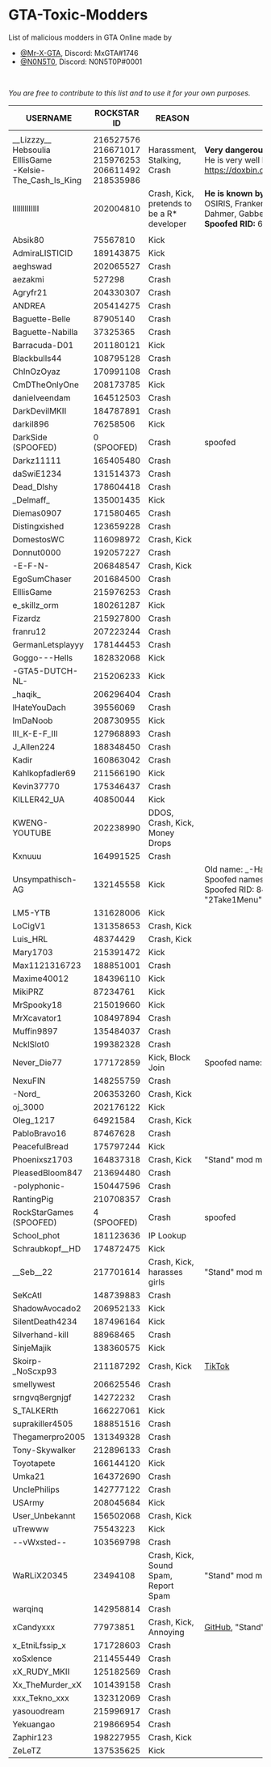 # GTA-Toxic-Modders
List of malicious modders in GTA Online made by 
* [@Mr-X-GTA](https://github.com/Mr-X-GTA), Discord: MxGTA#1746
* [@N0N5T0](https://github.com/N0N5T0), Discord: N0N5T0P#0001

<br>

*You are free to contribute to this list and to use it for your own purposes.*

USERNAME | ROCKSTAR ID | REASON | NOTES
------------ | ------------- | ------------- | -------------
  |   |   |
\_\_Lizzzy__<br>Hebsoulia<br>ElllisGame<br>-Kelsie-<br>The_Cash_Is_King | 216527576<br>216671017<br>215976253<br>206611492<br>218535986 | Harassment, Stalking, Crash | **Very dangerous**<br>He is very well known, more info here: https://doxbin.com/upload/EXPOSEDKELSIEAKADANIEL
IIllllllIIllI | 202004810 | Crash, Kick, pretends to be a R* developer | **He is known by these spoofed names:**<br> OSIRIS, Frankenstein, HenkerMajini, PUMPKINS, Jeffrey Dahmer, GabberHead<br> **Spoofed RID:** 6969696969
  |   |   |
Absik80 | 75567810 | Kick |
AdmiraLISTICID | 189143875 | Kick |
aeghswad | 202065527 | Crash |
aezakmi | 527298 | Crash |
Agryfr21 | 204330307 | Crash |
ANDREA | 205414275 | Crash |
Baguette-Belle | 87905140 | Crash |
Baguette-Nabilla | 37325365 | Crash |
Barracuda-D01 | 201180121 | Kick |
Blackbulls44 | 108795128 | Crash |
ChInOzOyaz | 170991108 | Crash |
CmDTheOnlyOne | 208173785 | Kick |
danielveendam | 164512503 | Crash |
DarkDevilMKII | 184787891 | Crash |
darkil896 | 76258506 | Kick |
DarkSide (SPOOFED) | 0 (SPOOFED) | Crash | spoofed
Darkz11111 | 165405480 | Crash |
daSwiE1234 | 131514373 | Crash |
Dead_Dlshy | 178604418 | Crash |
\_Delmaff_ | 135001435 | Kick |
Diemas0907 | 171580465 | Crash |
Distingxished | 123659228 | Crash |
DomestosWC | 116098972 | Crash, Kick |
Donnut0000 | 192057227 | Crash |
-E-F-N- | 206848547 | Crash, Kick | 
EgoSumChaser | 201684500 | Crash |
ElllisGame | 215976253 | Crash |
e_skillz_orm | 180261287 | Kick |
Fizardz | 215927800 | Crash |
franru12 | 207223244 | Crash |
GermanLetsplayyy | 178144453 | Crash |
Goggo---Hells | 182832068 | Kick |
-GTA5-DUTCH-NL- | 215206233 | Kick |
\_haqik_ | 206296404 | Crash |
IHateYouDach | 39556069 | Crash |
ImDaNoob | 208730955 | Kick |
III_K-E-F_III | 127968893 | Crash |
J_Allen224 | 188348450 | Crash |
Kadir | 160863042 | Crash |
Kahlkopfadler69 | 211566190 | Kick |
Kevin37770 | 175346437 | Crash |
KILLER42_UA | 40850044 | Kick |
KWENG-YOUTUBE | 202238990 | DDOS, Crash, Kick, Money Drops | 
Kxnuuu | 164991525 | Crash |
Unsympathisch-AG | 132145558 | Kick | Old name: \_-Harley-Quinn-_ <br>Spoofed names: Lena, LenaUnsympathisch <br>Spoofed RID: 8416267785 <br>"2Take1Menu" mod menu
LM5-YTB | 131628006 | Kick |
LoCigV1 | 131358653 | Crash, Kick |
Luis_HRL | 48374429 | Crash, Kick |
Mary1703 | 215391472 | Kick |
Max1121316723 | 188851001 | Crash |
Maxime40012 | 184396110 | Kick |
MikiPRZ | 87234761 | Kick |
MrSpooky18 | 215019660 | Kick |
MrXcavator1 | 108497894 | Crash |
Muffin9897 | 135484037 | Crash |
NcklSlot0 | 199382328 | Crash |
Never_Die77 | 177172859 | Kick, Block Join | Spoofed name: C-R-A-C-K-E-D
NexuFIN | 148255759 | Crash |
-Nord_ | 206353260 | Crash, Kick | 
oj_3000 | 202176122 | Kick |
Oleg_1217 | 64921584 | Crash, Kick
PabloBravo16 | 87467628 | Crash |
PeacefulBread | 175797244 | Kick |
Phoenixsz1703 | 164837318 | Crash, Kick | "Stand" mod menu
PleasedBloom847 | 213694480 | Crash |
-polyphonic- | 150447596 | Crash |
RantingPig | 210708357 | Crash |
RockStarGames (SPOOFED) | 4 (SPOOFED) | Crash | spoofed
School_phot | 181123636 | IP Lookup |
Schraubkopf__HD | 174872475 | Kick |
__Seb__22 | 217701614 | Crash, Kick, harasses girls | "Stand" mod menu
SeKcAtl | 148739883 | Crash |
ShadowAvocado2 | 206952133 | Kick |
SilentDeath4234 | 187496164 | Kick |
Silverhand-kill | 88968465 | Crash |
SinjeMajik | 138360575 | Kick |
Skoirp-\_NoScxp93 | 211187292 | Crash, Kick | [TikTok](https://www.tiktok.com/@snoopyenktm)
smellywest | 206625546 | Crash |
srngvq8ergnjgf | 14272232 | Crash |
S_TALKERth | 166227061 | Kick |
suprakiller4505 | 188851516 | Crash |
Thegamerpro2005 | 131349328 | Crash |
Tony-Skywalker | 212896133 | Crash |
Toyotapete | 166144120 | Kick |
Umka21 | 164372690 | Crash |
UnclePhilips | 142777122 | Crash |
USArmy | 208045684 | Kick |
User_Unbekannt | 156502068 | Crash, Kick | 
uTrewww | 75543223 | Kick |
--vWxsted-- | 103569798 | Crash |
WaRLiX20345 | 23494108 | Crash, Kick, Sound Spam, Report Spam | "Stand" mod menu
warqinq | 142958814 | Crash |
xCandyxxx | 77973851 | Crash, Kick, Annoying | [GitHub](https://github.com/Millerrrrrrrrrr), "Stand" mod menu
x_EtniLfssip_x | 171728603 | Crash |
xoSxlence | 211455449 | Crash |
xX_RUDY_MKII | 125182569 | Crash |
Xx_TheMurder_xX | 101439158 | Crash |
xxx_Tekno_xxx | 132312069 | Crash |
yasouodream | 215996917 | Crash |
Yekuangao | 219866954 | Crash |
Zaphir123 | 198227955 | Crash, Kick |
ZeLeTZ | 137535625 | Kick |



